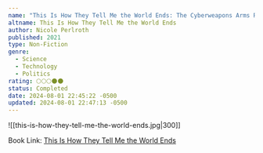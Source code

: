 ```yaml
---
name: "This Is How They Tell Me the World Ends: The Cyberweapons Arms Race"
altname: This Is How They Tell Me the World Ends
author: Nicole Perlroth
published: 2021
type: Non-Fiction
genre:
  - Science
  - Technology
  - Politics
rating: 🌕🌕🌕🌑🌑
status: Completed
date: 2024-08-01 22:45:22 -0500
updated: 2024-08-01 22:47:13 -0500
---
```


![[this-is-how-they-tell-me-the-world-ends.jpg|300]]

Book Link: [This Is How They Tell Me the World Ends](https://www.goodreads.com/book/show/49247043-this-is-how-they-tell-me-the-world-ends)
